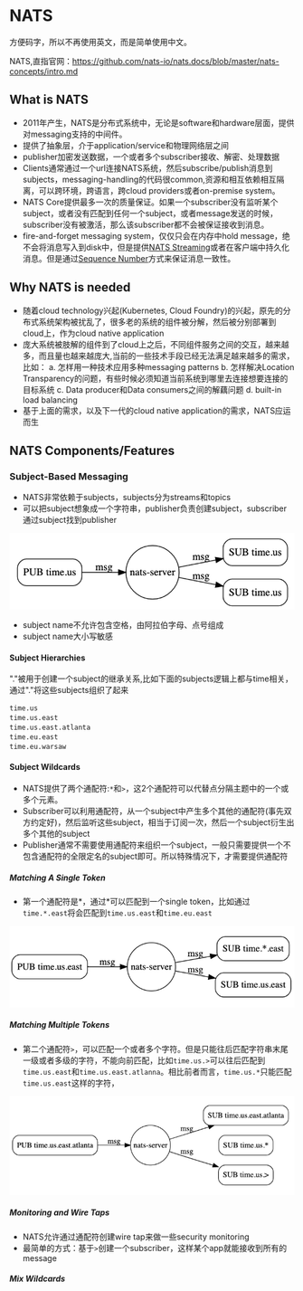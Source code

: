 # NATS

方便码字，所以不再使用英文，而是简单使用中文。

NATS,直指官网：https://github.com/nats-io/nats.docs/blob/master/nats-concepts/intro.md

## What is NATS

- 2011年产生，NATS是分布式系统中，无论是software和hardware层面，提供对messaging支持的中间件。
- 提供了抽象层，介于application/service和物理网络层之间
- publisher加密发送数据，一个或者多个subscriber接收、解密、处理数据
- Clients通常通过一个url连接NATS系统，然后subscribe/publish消息到subjects，messaging-handling的代码很common,资源和相互依赖相互隔离，可以跨环境，跨语言，跨cloud providers或者on-premise system。
- NATS Core提供最多一次的质量保证。如果一个subscriber没有监听某个subject，或者没有匹配到任何一个subject，或者message发送的时候，subscriber没有被激活，那么该subscriber都不会被保证接收到消息。
- fire-and-forget messaging system，仅仅只会在内存中hold message，绝不会将消息写入到disk中，但是提供[NATS Streaming](https://docs.nats.io/nats-streaming-concepts/intro)或者在客户端中持久化消息。但是通过[Sequence Number](https://docs.nats.io/nats-concepts/seq_num)方式来保证消息一致性。

## Why NATS is needed

- 随着cloud technology兴起(Kubernetes, Cloud Foundry)的兴起，原先的分布式系统架构被扰乱了，很多老的系统的组件被分解，然后被分别部署到cloud上，作为cloud native application
- 庞大系统被肢解的组件到了cloud上之后，不同组件服务之间的交互，越来越多，而且量也越来越庞大,当前的一些技术手段已经无法满足越来越多的需求，比如：
    a. 怎样用一种技术应用多种messaging patterns
    b. 怎样解决Location Transparency的问题，有些时候必须知道当前系统到哪里去连接想要连接的目标系统
    c. Data producer和Data consumers之间的解藕问题
    d. built-in load balancing
- 基于上面的需求，以及下一代的cloud native application的需求，NATS应运而生

## NATS Components/Features

### Subject-Based Messaging

- NATS非常依赖于subjects，subjects分为streams和topics
- 可以把subject想象成一个字符串，publisher负责创建subject，subscriber通过subject找到publisher

![subject](subject.png)

- subject name不允许包含空格，由阿拉伯字母、点号组成
- subject name大小写敏感

#### Subject Hierarchies

"."被用于创建一个subject的继承关系,比如下面的subjects逻辑上都与time相关，通过"."将这些subjects组织了起来

```txt
time.us
time.us.east
time.us.east.atlanta
time.eu.east
time.eu.warsaw
```

#### Subject Wildcards

- NATS提供了两个通配符:`*`和`>`，这2个通配符可以代替点分隔主题中的一个或多个元素。
- Subscriber可以利用通配符，从一个subject中产生多个其他的通配符(事先双方约定好)，然后监听这些subject，相当于订阅一次，然后一个subject衍生出多个其他的subject
- Publisher通常不需要使用通配符来组织一个subject，一般只需要提供一个不包含通配符的全限定名的subject即可。所以特殊情况下，才需要提供通配符

##### Matching A Single Token

- 第一个通配符是*，通过*可以匹配到一个single token，比如通过`time.*.east`将会匹配到`time.us.east`和`time.eu.east`

![star token](slash-token.png)

##### Matching Multiple Tokens

- 第二个通配符`>`，可以匹配一个或者多个字符。但是只能往后匹配字符串末尾一级或者多级的字符，不能向前匹配，比如`time.us.>`可以往后匹配到`time.us.east`和`time.us.east.atlanna`。相比前者而言，`time.us.*`只能匹配`time.us.east`这样的字符，

![multiple token](multiple-token.png)

##### Monitoring and Wire Taps

- NATS允许通过通配符创建wire tap来做一些security monitoring
- 最简单的方式：基于`>`创建一个subscriber，这样某个app就能接收到所有的message

##### Mix Wildcards

